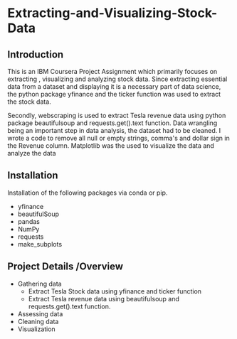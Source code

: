 # Extracting-and-Visualizing-Stock-Data
## Introduction
This is an IBM Coursera Project Assignment which primarily focuses on extracting , visualizing and analyzing stock data.
Since extracting essential data from a dataset and displaying it is a necessary part of data science, the python package yfinance and the ticker function was used to extract the stock data. 

Secondly, webscraping is used to extract Tesla revenue data using python package beautifulsoup and requests.get().text function. 
Data wrangling being an important step in data analysis, the dataset had to be cleaned.
I wrote a code to remove all null or empty strings, comma's and dollar sign in the Revenue column.
Matplotlib was the used to visualize the data and analyze the data

## Installation
Installation of the following packages via conda or pip.
- yfinance
- beautifulSoup
- pandas
- NumPy
- requests
- make_subplots




## Project Details /Overview
- Gathering data
   - Extract Tesla Stock data using  yfinance and ticker function
   - Extract Tesla revenue data using beautifulsoup and requests.get().text function.
- Assessing data
- Cleaning data
- Visualization

